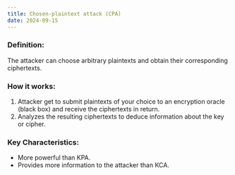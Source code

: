 ```yaml
---
title: Chosen-plaintext attack (CPA)
date: 2024-09-15
---
```

### Definition:
The attacker can choose arbitrary plaintexts and obtain their corresponding ciphertexts. 

### How it works:
1. Attacker get to submit plaintexts of your choice to an encryption oracle (black box) and receive the ciphertexts in return.
2. Analyzes the resulting ciphertexts to deduce information about the key or cipher.

### Key Characteristics:
- More powerful than KPA.
- Provides more information to the attacker than KCA.
